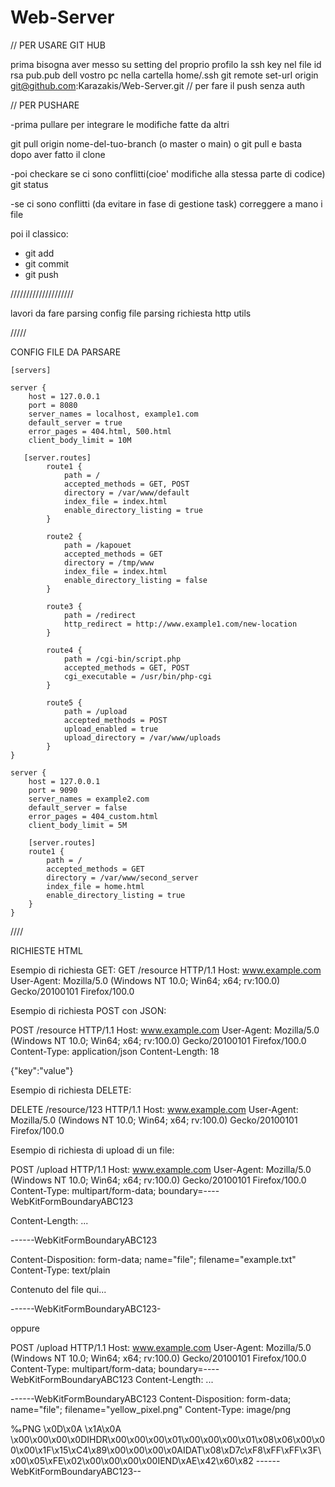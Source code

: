 # Web-Server

// PER USARE GIT HUB

prima bisogna aver messo su setting del proprio profilo la ssh key nel file id rsa pub.pub dell vostro pc nella cartella home/.ssh
git remote set-url origin git@github.com:Karazakis/Web-Server.git // per fare il push senza auth


// PER PUSHARE 

-prima pullare per integrare le modifiche fatte da altri 

git pull origin nome-del-tuo-branch (o master o main)  o git pull e basta dopo aver fatto il clone

-poi checkare se ci sono conflitti(cioe' modifiche alla stessa parte di codice)
git status

-se ci sono conflitti (da evitare in fase di gestione task) correggere a mano i file

poi il classico:

- git add
- git commit
- git push


////////////////////

lavori da fare
parsing config file
parsing richiesta http
utils


/////

CONFIG FILE DA PARSARE

    [servers]
    
    server {
        host = 127.0.0.1
        port = 8080
        server_names = localhost, example1.com
        default_server = true
        error_pages = 404.html, 500.html
        client_body_limit = 10M
    
       [server.routes]
            route1 {
                path = /
                accepted_methods = GET, POST
                directory = /var/www/default
                index_file = index.html
                enable_directory_listing = true
            }
        
            route2 {
                path = /kapouet
                accepted_methods = GET
                directory = /tmp/www
                index_file = index.html
                enable_directory_listing = false
            }
            
            route3 {
                path = /redirect
                http_redirect = http://www.example1.com/new-location
            }
            
            route4 {
                path = /cgi-bin/script.php
                accepted_methods = GET, POST
                cgi_executable = /usr/bin/php-cgi
            }
            
            route5 {
                path = /upload
                accepted_methods = POST
                upload_enabled = true
                upload_directory = /var/www/uploads
            }
    }
    
    server {
        host = 127.0.0.1
        port = 9090
        server_names = example2.com
        default_server = false
        error_pages = 404_custom.html
        client_body_limit = 5M
    
        [server.routes]
        route1 {
            path = /
            accepted_methods = GET
            directory = /var/www/second_server
            index_file = home.html
            enable_directory_listing = true
        }
    }


////

RICHIESTE HTML

Esempio di richiesta GET:
GET /resource HTTP/1.1
Host: www.example.com
User-Agent: Mozilla/5.0 (Windows NT 10.0; Win64; x64; rv:100.0) Gecko/20100101 Firefox/100.0


Esempio di richiesta POST con JSON:

POST /resource HTTP/1.1
Host: www.example.com
User-Agent: Mozilla/5.0 (Windows NT 10.0; Win64; x64; rv:100.0) Gecko/20100101 Firefox/100.0
Content-Type: application/json
Content-Length: 18

{"key":"value"}


Esempio di richiesta DELETE:

DELETE /resource/123 HTTP/1.1
Host: www.example.com
User-Agent: Mozilla/5.0 (Windows NT 10.0; Win64; x64; rv:100.0) Gecko/20100101 Firefox/100.0


Esempio di richiesta di upload di un file:

POST /upload HTTP/1.1
Host: www.example.com
User-Agent: Mozilla/5.0 (Windows NT 10.0; Win64; x64; rv:100.0) Gecko/20100101 Firefox/100.0
Content-Type: multipart/form-data; boundary=----WebKitFormBoundaryABC123

Content-Length: ...

------WebKitFormBoundaryABC123

Content-Disposition: form-data; name="file"; filename="example.txt"
Content-Type: text/plain


Contenuto del file qui...

------WebKitFormBoundaryABC123-


oppure

POST /upload HTTP/1.1
Host: www.example.com
User-Agent: Mozilla/5.0 (Windows NT 10.0; Win64; x64; rv:100.0) Gecko/20100101 Firefox/100.0
Content-Type: multipart/form-data; boundary=----WebKitFormBoundaryABC123
Content-Length: ...

------WebKitFormBoundaryABC123
Content-Disposition: form-data; name="file"; filename="yellow_pixel.png"
Content-Type: image/png

‰PNG
\x0D\x0A
\x1A\x0A
\x00\x00\x00\x0DIHDR\x00\x00\x00\x01\x00\x00\x00\x01\x08\x06\x00\x00\x00\x1F\x15\xC4\x89\x00\x00\x00\x0AIDAT\x08\xD7c\xF8\xFF\xFF\x3F\x00\x05\xFE\x02\x00\x00\x00\x00IEND\xAE\x42\x60\x82
------WebKitFormBoundaryABC123--

